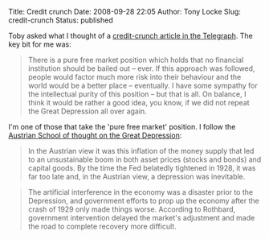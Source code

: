 Title: Credit crunch
Date: 2008-09-28 22:05
Author: Tony Locke
Slug: credit-crunch
Status: published

Toby asked what I thought of a [credit-crunch article in the Telegraph](http://www.telegraph.co.uk/finance/comment/rogerbootle/3043978/Financial-Crisis-How-we-have-learned-the-limits-to-free-markets---the-hard-way.html). The key bit for me was:  

> There is a pure free market position which holds that no financial institution should be bailed out – ever. If this approach was followed, people would factor much more risk into their behaviour and the world would be a better place – eventually. I have some sympathy for the intellectual purity of this position – but that is all. On balance, I think it would be rather a good idea, you know, if we did not repeat the Great Depression all over again.

I'm one of those that take the 'pure free market' position. I follow the [Austrian School of thought on the Great Depression](http://en.wikipedia.org/wiki/Great_Depression#Austrian_School_explanations):  

> In the Austrian view it was this inflation of the money supply that led to an unsustainable boom in both asset prices (stocks and bonds) and capital goods. By the time the Fed belatedly tightened in 1928, it was far too late and, in the Austrian view, a depression was inevitable.

> The artificial interference in the economy was a disaster prior to the Depression, and government efforts to prop up the economy after the crash of 1929 only made things worse. According to Rothbard, government intervention delayed the market's adjustment and made the road to complete recovery more difficult.
